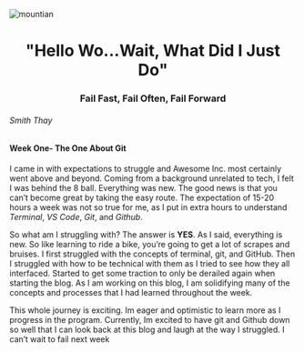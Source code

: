 ![mountian](https://i.postimg.cc/J43h2tVm/clipart-free-mountain-7-original.png)
# <div align= "center"> "Hello Wo...Wait, What Did I Just Do"</div>
### <div align= "center"> Fail Fast, Fail Often, Fail Forward</div>
###### Smith Thay


#### Week One- The One About Git

I came in with expectations to struggle and Awesome Inc. most certainly went above and beyond. Coming from a background unrelated to tech, I felt I was behind the 8 ball. Everything was new. The good news is that you can’t become great by taking the easy route. The expectation of 15-20 hours a week was not so true for me, as I put in extra hours to understand *Terminal*, *VS Code*, *Git*, and *Github*.

So what am I struggling with? The answer is **YES**. As I said, everything is new. So like learning to ride a bike, you’re going to get a lot of scrapes and bruises. I first struggled with the concepts of terminal, git, and GitHub. Then I struggled with how to be technical with them as I tried to see how they all interfaced. Started to get some traction to only be derailed again when starting the blog. As I am working on this blog, I am solidifying many of the concepts and processes that I had learned throughout the week. 


This whole journey is exciting. Im eager and optimistic to learn more as I progress in the program. Currently, Im excited to have git and Github down so well that I can look back at this blog and laugh at the way I struggled. I can’t wait to fail next week 
